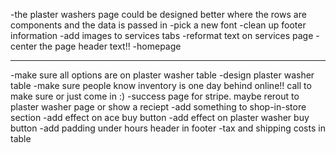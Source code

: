 -the plaster washers page could be designed better where the rows are components and the data is passed in
-pick a new font 
-clean up footer information
-add images to services tabs
-reformat text on services page
-center the page header text!!
-homepage



-----------------------------------------------------------------------------------------------------------------
-make sure all options are on plaster washer table
-design plaster washer table
-make sure people know inventory is one day behind online!! call to make sure or just come in :) 
-success page for stripe. maybe rerout to plaster washer page or show a reciept
-add something to shop-in-store section
-add effect on ace buy button
-add effect on plaster washer buy button
-add padding under hours header in footer
-tax and shipping costs in table